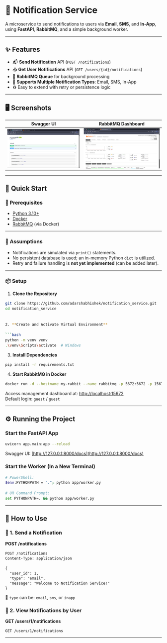 # 📢 Notification Service

A microservice to send notifications to users via **Email**, **SMS**, and **In-App**, using **FastAPI**, **RabbitMQ**, and a simple background worker.


---

## ✨ Features

- 📬 **Send Notification** API (`POST /notifications`)
- 📥 **Get User Notifications** API (`GET /users/{id}/notifications`)
- 🐰 **RabbitMQ Queue** for background processing
- 🔔 **Supports Multiple Notification Types**: Email, SMS, In-App
- ♻️ Easy to extend with retry or persistence logic

---

## 🖥️ Screenshots

| Swagger UI | RabbitMQ Dashboard |
|------------|--------------------|
| ![Swagger](Swagger_UI_screenshot.png) | ![RabbitMQ](RabbitMQ_screenshot.png) |

---

## 🚀 Quick Start

### 🧾 Prerequisites

- [Python 3.10+](https://www.python.org/downloads/)
- [Docker](https://www.docker.com/)
- [RabbitMQ](https://hub.docker.com/_/rabbitmq) (via Docker)

---

### 📝 **Assumptions**

- Notifications are simulated via `print()` statements.
- No persistent database is used; an in-memory Python `dict` is utilized.
- Retry and failure handling is **not yet implemented** (can be added later).

---

### 📦 Setup

1. **Clone the Repository**

```bash
git clone https://github.com/adarshabhishek/notification_service.git
cd notification_service


2. **Create and Activate Virtual Environment**

```bash
python -m venv venv
.\venv\Scripts\activate  # Windows
```

3. **Install Dependencies**

```bash
pip install -r requirements.txt
```

4. **Start RabbitMQ in Docker**

```bash
docker run -d --hostname my-rabbit --name rabbitmq -p 5672:5672 -p 15672:15672 rabbitmq:3-management
```

Access management dashboard at: [http://localhost:15672](http://localhost:15672)  
Default login: `guest` / `guest`

---

## ⚙️ Running the Project

### Start the FastAPI App

```bash
uvicorn app.main:app --reload
```

Swagger UI: [http://127.0.0.1:8000/docs](http://127.0.0.1:8000/docs)

### Start the Worker (In a New Terminal)

```bash
# PowerShell:
$env:PYTHONPATH = "."; python app/worker.py

# OR Command Prompt:
set PYTHONPATH=. && python app/worker.py
```

---

## 🧪 How to Use

### 🔹 1. Send a Notification

**POST /notifications**

```http
POST /notifications
Content-Type: application/json

{
  "user_id": 1,
  "type": "email",
  "message": "Welcome to Notification Service!"
}
```

📌 `type` can be: `email`, `sms`, or `inapp`

### 🔹 2. View Notifications by User

**GET /users/1/notifications**

```http
GET /users/1/notifications
```

---

